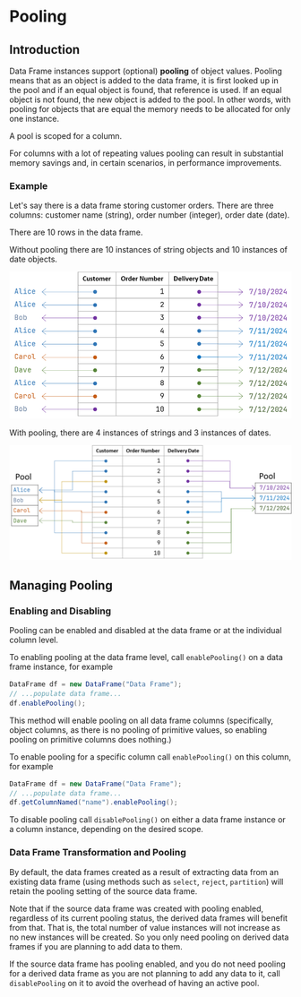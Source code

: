 # Pooling

## Introduction

Data Frame instances support (optional) **pooling** of object values. Pooling means that as an object is added to the data frame, it is first looked up in the pool and if an equal object is found, that reference is used. If an equal object is not found, the new object is added to the pool. In other words, with pooling for objects that are equal the memory needs to be allocated for only one instance.

A pool is scoped for a column. 

For columns with a lot of repeating values pooling can result in substantial memory savings and, in certain scenarios, in performance improvements.

### Example 
Let's say there is a data frame storing customer orders. There are three columns: customer name (string), order number (integer), order date (date).

There are 10 rows in the data frame. 

Without pooling there are 10 instances of string objects and 10 instances of date objects.

![](data_frame_no_pooling.png)

With pooling, there are 4 instances of strings and 3 instances of dates.

![](data_frame_with_pooling.png)

## Managing Pooling

### Enabling and Disabling 

Pooling can be enabled and disabled at the data frame or at the individual column level.

To enabling pooling at the data frame level, call `enablePooling()` on a data frame instance, for example

```java
DataFrame df = new DataFrame("Data Frame");
// ...populate data frame...
df.enablePooling();
```

This method will enable pooling on all data frame columns (specifically, object columns, as there is no pooling of primitive values, so enabling pooling on primitive columns does nothing.)

To enable pooling for a specific column call `enablePooling()` on this column, for example
```java
DataFrame df = new DataFrame("Data Frame");
// ...populate data frame...
df.getColumnNamed("name").enablePooling();
```

To disable pooling call `disablePooling()` on either a data frame instance or a column instance, depending on the desired scope.  

### Data Frame Transformation and Pooling

By default, the data frames created as a result of extracting data from an existing data frame (using methods such as `select`, `reject`, `partition`) will retain the pooling setting of the source data frame.

Note that if the source data frame was created with pooling enabled, regardless of its current pooling status, the derived data frames will benefit from that. That is, the total number of value instances will not increase as no new instances will be created. So you only need pooling on derived data frames if you are planning to add data to them.

If the source data frame has pooling enabled, and you do not need pooling for a derived data frame as you are not planning to add any data to it, call `disablePooling` on it to avoid the overhead of having an active pool.
